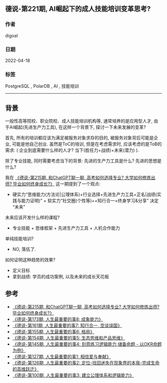 ## 德说-第221期, AI崛起下的成人技能培训变革思考?                    
                    
### 作者                    
digoal                    
                    
### 日期                    
2022-04-18                   
                    
### 标签                    
PostgreSQL , PolarDB , AI , 技能培训               
                    
----                    
                    
## 背景                 
  
一般性高等院校、职业院校、成人技能培训机构等, 通常培养的是应用型人才, 由于AI崛起(先进生产力工具), 在这样一个背景下, 探讨一下未来发展的变革?    
  
首先, 所有的培训都应该为满足被服务对象求存的目的, 被服务对象背后可能是企业, 可能是他自己创业.   虽然是ToC的培训, 但是在考虑需求时, 应该考虑的是ToB的需求: ( 企业到底需要什么样的人才?  当下(胜任力+战绩)+未来(潜力) ).     
  
除了专业技能, 同时需要考虑当下的背景: 先进的生产力工具是什么? 先进的思想是什么?    
        
我在 [《德说-第215期, 和ChatGPT聊一聊, 高考如何选择专业? 大学如何修炼出师? 毕业如何终身成长?》](../202303/20230331_09.md) 这一期提到了一个观点:  
- 硬实力“思维能力(方法论|公理体系)+行业选择+先进生产力工具+正名|战绩(实践与能力证明)” + 软实力“社交圈(个性等)++知行合一+终身学习&分享” 决定 “未来”    
     
未来应该开发什么样的课程?      
- 专业技能 + 思维框架 + 先进生产力工具 + 人机合作能力         
        
单纯技能培训?       
- NO, 落伍了.           
  
如何证明这种趋势的效果?      
- 定义目标        
- 拿到战绩: 学员的成功案例, 以及未来的成长天花板         
     
  
## 参考  
- [《德说-第215期, 和ChatGPT聊一聊, 高考如何选择专业? 大学如何修炼出师? 毕业如何终身成长?》](../202303/20230331_09.md)        
- [《德说-第173期, 人生最重要的事8: 成象能力》](../202211/20221116_03.md)    
- [《德说-第161期, 人生最重要的事7: 知行合一, 空谈误国》](../202210/20221021_01.md)    
- [《德说-第155期, 人生最重要的事6: 格局》](../202210/20221002_01.md)    
- [《德说-第154期, 人生最重要的事5: 生态思维和产品思维》](../202210/20221001_03.md)    
- [《德说-第145期, 人生最重要的事4: 刻意练习逻辑能力,储备命题 - 以OKR命题为例》](../202209/20220917_01.md)    
- [《德说-第127期, 人生最重要的事1: 相信爱与奉献》](../202208/20220822_01.md)    
- [《德说-第126期, 人生最重要的事2: 定位-找回迷失在现象界的本我-完成生命的高维跃迁》](../202208/20220819_03.md)    
- [《德说-第100期, 人生最重要的事3: 建立公理体系和逻辑能力》](../202206/20220610_01.md)   
  
      
